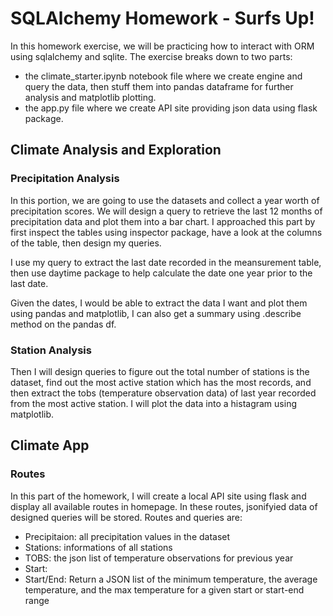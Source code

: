 # SQLAlchemy Homework - Surfs Up!

In this homework exercise, we will be practicing how to interact with ORM using sqlalchemy and sqlite.
The exercise breaks down to two parts: 
- the climate_starter.ipynb notebook file where we create engine and query the data, then stuff them into pandas dataframe for further analysis and matplotlib plotting.
- the app.py file where we create API site providing json data using flask package.

## Climate Analysis and Exploration

### Precipitation Analysis
In this portion, we are going to use the datasets and collect a year worth of precipitation scores. We will design a query to retrieve the last 12 months of precipitation data and plot them into a bar chart. I approached this part by first inspect the tables using inspector package, have a look at the columns of the table, then design my queries.

I use my query to extract the last date recorded in the meansurement table, then use daytime package to help calculate the date one year prior to the last date.

Given the dates, I would be able to extract the data I want and plot them using pandas and matplotlib, I can also get a summary using .describe method on the pandas df.

### Station Analysis
Then I will design queries to figure out the total number of stations is the dataset, find out the most active station which has the most records, and then extract the tobs (temperature observation data) of last year recorded from the most active station. I will plot the data into a histagram using matplotlib.

## Climate App
### Routes
In this part of the homework, I will create a local API site using flask and display all available routes in homepage. In these routes, jsonifyied data of designed queries will be stored. Routes and queries are:
- Precipitaion: all precipitation values in the dataset
- Stations: informations of all stations
- TOBS: the json list of temperature observations for previous year
- Start: 
- Start/End:
    Return a JSON list of the minimum temperature, the average temperature, and the max temperature for a given start or start-end range
